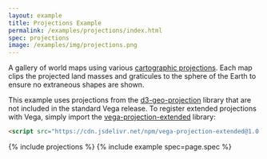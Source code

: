```yaml
---
layout: example
title: Projections Example
permalink: /examples/projections/index.html
spec: projections
image: /examples/img/projections.png
---
```


A gallery of world maps using various [cartographic projections](../../docs/projections). Each map clips the projected land masses and graticules to the sphere of the Earth to ensure no extraneous shapes are shown.

This example uses projections from the [d3-geo-projection](https://github.com/d3/d3-geo-projection) library that are not included in the standard Vega release. To register extended projections with Vega, simply import the [vega-projection-extended](https://github.com/vega/vega-projection-extended) library:

```html
<script src="https://cdn.jsdelivr.net/npm/vega-projection-extended@1.0.0"></script>
```

{% include projections %}
{% include example spec=page.spec %}
